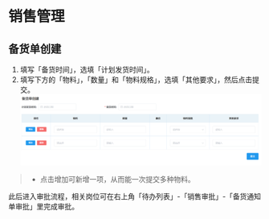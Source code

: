 # 销售管理
## 备货单创建
1. 填写「备货时间」，选填「计划发货时间」。  
2. 填写下方的「物料」，「数量」和「物料规格」，选填「其他要求」，然后点击<kbd>提交</kbd>。
![图片](../../.vuepress/public/images/sales/create.png)   
>+ 点击<kbd>增加</kbd>可新增一项，从而能一次提交多种物料。  

此后进入审批流程，相关岗位可在右上角「待办列表」-「销售审批」-「备货通知单审批」里完成审批。  
<ShowImg src="/images/process/xs-bhtzdsp.png" text="“备货通知单审批”的审批流程图"/>  